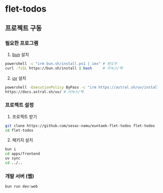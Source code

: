 # flet-todos

## 프로젝트 구동

### 필요한 프로그램

1. [bun](https://bun.sh) 설치

```sh
powershell -c "irm bun.sh/install.ps1 | iex" # 윈도우
curl -fsSL https://bun.sh/install | bash     # 리눅스/맥
```

2. [uv](https://docs.astral.sh/uv/) 설치

```sh
powershell -ExecutionPolicy ByPass -c "irm https://astral.sh/uv/install.ps1 | iex" # 윈도우
https://docs.astral.sh/uv/ # 리눅스/맥
```

### 프로젝트 설정

1. 프로젝트 받기

```sh
git clone https://github.com/sesac-namu/euntaek-flet-todos flet-todos
cd flet-todos
```

2. 패키지 설치

```sh
bun i
cd apps/frontend
uv sync
cd ../..
```

### 개발 서버 (웹)

```sh
bun run dev:web
```
